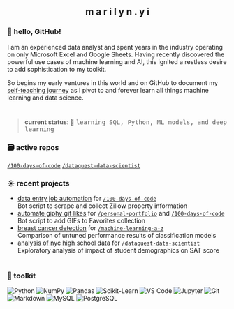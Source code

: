 <br>
<h2 align="center">m a r i l y n . y i</h2>

### 👋 hello, GitHub!

I am an experienced data analyst and spent years in the industry operating on only Microsoft Excel and Google Sheets. Having recently discovered the powerful use cases of machine learning and AI, this ignited a restless desire to add sophistication to my toolkit.

So begins my early ventures in this world and on GitHub to document my [self-teaching journey](https://github.com/marilynyi/self-study-ml-roadmap) as I pivot to and forever learn all things machine learning and data science.

#

>**current status**: 🌱 <samp>learning SQL, Python, ML models, and deep learning</samp>

### 🗃️ active repos
[`/100-days-of-code`](https://github.com/marilynyi/100-days-of-code-python) [`/dataquest-data-scientist`](https://github.com/marilynyi/dataquest-data-scientist)

### ☀️ recent projects

- [data entry job automation](https://github.com/marilynyi/100-days-of-code-python/tree/main/days-51-60/day-53/data-entry-job-automation) for [`/100-days-of-code`](https://github.com/marilynyi/100-days-of-code-python)\
  Bot script to scrape and collect Zillow property information
- [automate giphy gif likes](https://github.com/marilynyi/100-days-of-code-python/tree/main/days-41-50/day-50/automate-giphy-gif-likes/) for [`/personal-portfolio`](https://github.com/marilynyi/personal-portfolio) and [`/100-days-of-code`](https://github.com/marilynyi/100-days-of-code-python)\
  Bot script to add GIFs to Favorites collection
- [breast cancer detection](https://github.com/marilynyi/machine-learning-a-z/blob/main/10-model-selection-and-boosting/10-05-all-classification-models/breast_cancer_detection_using_classification_models.ipynb) for [`/machine-learning-a-z`](https://github.com/marilynyi/machine-learning-a-z)\
  Comparison of untuned performance results of classification models
- [analysis of nyc high school data](https://github.com/marilynyi/dataquest-data-scientist/blob/main/08_analyzing_nyc_high_school_data/analyzing_nyc_high_school_data.ipynb) for [`/dataquest-data-scientist`](https://github.com/marilynyi/dataquest-data-scientist)\
  Exploratory analysis of impact of student demographics on SAT score

#

### 🧰 toolkit

![Python](https://img.shields.io/badge/python-FFFBEB?style=flat&logo=python&logoColor=212A3E)
![NumPy](https://img.shields.io/badge/numpy-FFFBEB?style=flat&logo=numpy&logoColor=212A3E)
![Pandas](https://img.shields.io/badge/pandas-FFFBEB?style=flat&logo=pandas&logoColor=212A3E)
![Scikit-Learn](https://img.shields.io/badge/scikit--learn-FFFBEB?style=flat&logo=scikitlearn&logoColor=212A3E)
![VS Code](https://img.shields.io/badge/vs_code-ECF9FF?style=flat&logo=visualstudiocode&logoColor=212A3E)
![Jupyter](https://img.shields.io/badge/jupyter-ECF9FF?style=flat&logo=jupyter&logoColor=212A3E)
![Git](https://img.shields.io/badge/git-ECF9FF?style=flat&logo=git&logoColor=212A3E)
![Markdown](https://img.shields.io/badge/markdown-FFEBEB?style=flat&logo=markdown&logoColor=212A3E)
![MySQL](https://img.shields.io/badge/mysql-FFEBEB?style=flat&logo=mysql&logoColor=212A3E)
![PostgreSQL](https://img.shields.io/badge/postgresql-FFEBEB?style=flat&logo=postgresql&logoColor=212A3E)

#




  



